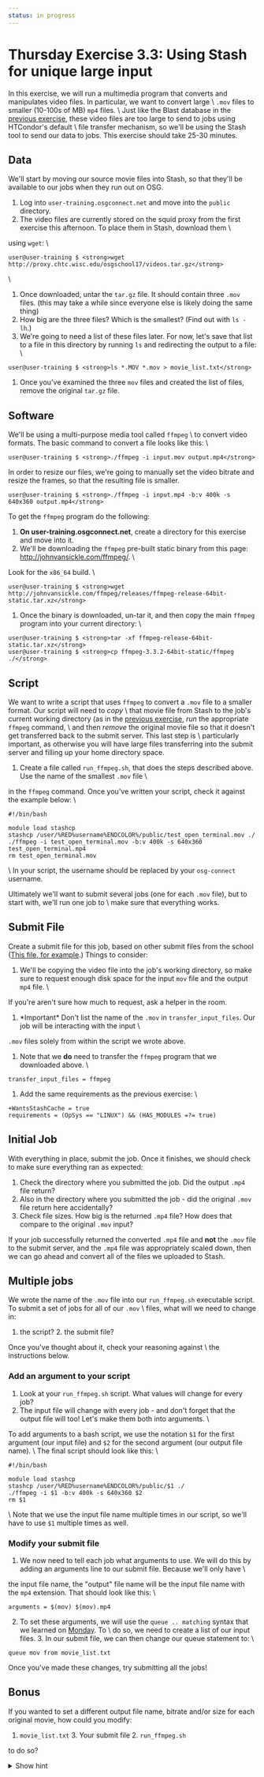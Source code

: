 ```yaml
---
status: in progress
---
```


Thursday Exercise 3.3: Using Stash for unique large input
=========================================================

In this exercise, we will run a multimedia program that converts and manipulates video files. In particular, we want to convert large \\ `.mov` files to smaller (10-100s of MB) `mp4` files. \\ Just like the Blast database in the [previous exercise](part3-ex2-stashcache-shared.md), these video files are too large to send to jobs using HTCondor's default \\ file transfer mechanism, so we'll be using the Stash tool to send our data to jobs. This exercise should take 25-30 minutes.

Data
----

We'll start by moving our source movie files into Stash, so that they'll be available to our jobs when they run out on OSG.

1.  Log into `user-training.osgconnect.net` and move into the `public` directory.
2.  The video files are currently stored on the squid proxy from the first exercise this afternoon. To place them in Stash, download them \\

using `wget`: \\

``` console
user@user-training $ <strong>wget http://proxy.chtc.wisc.edu/osgschool17/videos.tar.gz</strong>
```

\\

1.  Once downloaded, untar the `tar.gz` file. It should contain three `.mov` files. (this may take a while since everyone else is likely doing the same thing)
2.  How big are the three files? Which is the smallest? (Find out with `ls -lh`.)
3.  We're going to need a list of these files later. For now, let's save that list to a file in this directory by running `ls` and redirecting the output to a file: \\

``` console
user@user-training $ <strong>ls *.MOV *.mov > movie_list.txt</strong>
```

1.  Once you've examined the three `mov` files and created the list of files, remove the original `tar.gz` file.

Software
--------

We'll be using a multi-purpose media tool called `ffmpeg` \\ to convert video formats. The basic command to convert a file looks like this: \\

``` console
user@user-training $ <strong>./ffmpeg -i input.mov output.mp4</strong>
```

In order to resize our files, we're going to manually set the video bitrate and resize the frames, so that the resulting file is smaller.

``` console
user@user-training $ <strong>./ffmpeg -i input.mp4 -b:v 400k -s 640x360 output.mp4</strong>
```

To get the `ffmpeg` program do the following:

1.  **On user-training.osgconnect.net**, create a directory for this exercise and move into it.
2.  We'll be downloading the `ffmpeg` pre-built static binary from this page: <http://johnvansickle.com/ffmpeg/>. \\

Look for the `x86_64` build. \\

``` console
user@user-training $ <strong>wget http://johnvansickle.com/ffmpeg/releases/ffmpeg-release-64bit-static.tar.xz</strong>
```

1.  Once the binary is downloaded, un-tar it, and then copy the main `ffmpeg` program into your current directory: \\

``` console
user@user-training $ <strong>tar -xf ffmpeg-release-64bit-static.tar.xz</strong>
user@user-training $ <strong>cp ffmpeg-3.3.2-64bit-static/ffmpeg ./</strong>
```

Script
------

We want to write a script that uses `ffmpeg` to convert a `.mov` file to a smaller format. Our script will need to *copy* \\ that movie file from Stash to the job's current working directory (as in the [previous exercise](part3-ex2-stashcache-shared.md), *run* the appropriate `ffmpeg` command, \\ and then *remove* the original movie file so that it doesn't get transferred back to the submit server. This last step is \\ particularly important, as otherwise you will have large files transferring into the submit server and filling up your home directory space.

1.  Create a file called `run_ffmpeg.sh`, that does the steps described above. Use the name of the smallest `.mov` file \\

in the `ffmpeg` command. Once you've written your script, check it against the example below: \\

``` file
#!/bin/bash

module load stashcp
stashcp /user/%RED%username%ENDCOLOR%/public/test_open_terminal.mov ./
./ffmpeg -i test_open_terminal.mov -b:v 400k -s 640x360 test_open_terminal.mp4
rm test_open_terminal.mov
```

\\ In your script, the username should be replaced by your `osg-connect` username.

Ultimately we'll want to submit several jobs (one for each `.mov` file), but to start with, we'll run one job to \\ make sure that everything works.

Submit File
-----------

Create a submit file for this job, based on other submit files from the school ([This file, for example](UserSchool17Thurs22HTCondorFT#Start_with_a_test_submit_file).) Things to consider:

1.  We'll be copying the video file into the job's working directory, so make sure to request enough disk space for the input `mov` file and the output `mp4` file. \\

If you're aren't sure how much to request, ask a helper in the room.

1.  \*Important\* Don't list the name of the `.mov` in `transfer_input_files`. Our job will be interacting with the input \\

`.mov` files solely from within the script we wrote above.

1.  Note that we **do** need to transfer the `ffmpeg` program that we downloaded above. \\

``` file
transfer_input_files = ffmpeg
```

1.  Add the same requirements as the previous exercise: \\

``` file
+WantsStashCache = true
requirements = (OpSys == "LINUX") && (HAS_MODULES =?= true)
```

Initial Job
-----------

With everything in place, submit the job. Once it finishes, we should check to make sure everything ran as expected:

1.  Check the directory where you submitted the job. Did the output `.mp4` file return?
2.  Also in the directory where you submitted the job - did the original `.mov` file return here accidentally?
3.  Check file sizes. How big is the returned `.mp4` file? How does that compare to the original `.mov` input?

If your job successfully returned the converted `.mp4` file and **not** the `.mov` file to the submit server, and the `.mp4` file was appropriately scaled down, then we can go ahead and convert all of the files we uploaded to Stash.

Multiple jobs
-------------

We wrote the name of the `.mov` file into our `run_ffmpeg.sh` executable script. To submit a set of jobs for all of our `.mov` \\ files, what will we need to change in:

1.  the script? 2. the submit file?

Once you've thought about it, check your reasoning against \\ the instructions below.

### Add an argument to your script

1.  Look at your `run_ffmpeg.sh` script. What values will change for every job?
2.  The input file will change with every job - and don't forget that the output file will too! Let's make them both into arguments. \\

To add arguments to a bash script, we use the notation `$1` for the first argument (our input file) and `$2` for the second argument (our output file name). \\ The final script should look like this: \\

``` file
#!/bin/bash

module load stashcp
stashcp /user/%RED%username%ENDCOLOR%/public/$1 ./
./ffmpeg -i $1 -b:v 400k -s 640x360 $2
rm $1
```

\\ Note that we use the input file name multiple times in our script, so we'll have to use `$1` multiple times as well.

### Modify your submit file

1.  We now need to tell each job what arguments to use. We will do this by adding an arguments line to our submit file. Because we'll only have \\

the input file name, the "output" file name will be the input file name with the `mp4` extension. That should look like this: \\

``` file
arguments = $(mov) $(mov).mp4
```

2. To set these arguments, we will use the `queue .. matching` syntax that we learned on [Monday](../day1/part2-ex4-queue-from.md). To \\ do so, we need to create a list of our input files. 3. In our submit file, we can then change our queue statement to: \\

``` file
queue mov from movie_list.txt
```

Once you've made these changes, try submitting all the jobs!

Bonus
-----

If you wanted to set a different output file name, bitrate and/or size for each original movie, how could you modify:

1.  `movie_list.txt` 3. Your submit file 2. `run_ffmpeg.sh`

to do so?

<details>
  <summary>Show hint</summary> Here's the changes you can make to the various files:

1.  `movie_list.txt` \\

``` file
ducks.MOV ducks.mp4 500k 1280x720
teaching.MOV teaching.mp4 400k 320x180
test_open_terminal.mov terminal.mp4 600k 640x360
```

2. Submit file\\

``` file
arguments = $(mov) $(mp4) $(bitrate) $(size)

queue mov,mp4,bitrate,size from movie_list.txt
```

3. `run_ffmpeg.sh` \\

``` file
#!/bin/bash

module load stashcp
stashcp /user/%RED%username%ENDCOLOR%/public/$1 ./
./ffmpeg -i $1 -b:v $3 -s $4 $2
rm $1
```

</details>


